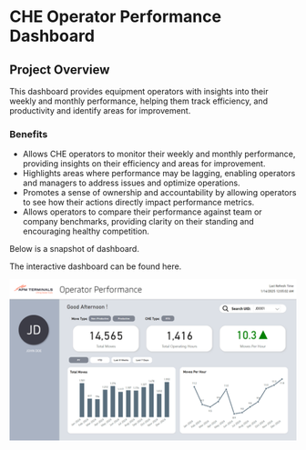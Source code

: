 # CHE Operator Performance Dashboard
## Project Overview
This dashboard provides equipment operators with insights into their weekly and monthly performance, helping them track efficiency, and productivity and identify areas for improvement. 

### Benefits
- Allows CHE operators to monitor their weekly and monthly performance, providing insights on their efficiency and areas for improvement.
- Highlights areas where performance may be lagging, enabling operators and managers to address issues and optimize operations.
- Promotes a sense of ownership and accountability by allowing operators to see how their actions directly impact performance metrics.
- Allows operators to compare their performance against team or company benchmarks, providing clarity on their standing and encouraging healthy competition.

Below is a snapshot of dashboard.

The interactive dashboard can be found here.
<p align="left"><img src="https://github.com/dmokafor/CHE_Operator_Performance_Dashboard/blob/main/screenshots/CHE_Operator_Performance_Dashboard.png" alt="Dashboard Snapshot"></p>
